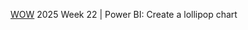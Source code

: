 [WOW](https://workout-wednesday.com/pbi-2025-w22/) 2025 Week 22 | Power BI: Create a lollipop chart
